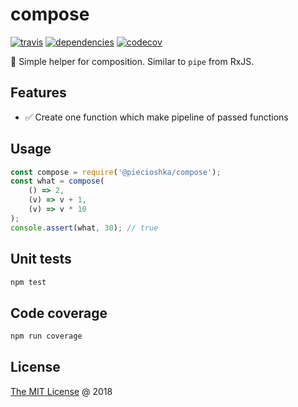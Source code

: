 # compose

[![travis](https://img.shields.io/travis/piecioshka/compose.svg?maxAge=2592000)](https://travis-ci.org/piecioshka/compose)
[![dependencies](https://david-dm.org/piecioshka/compose.svg)](https://github.com/piecioshka/compose)
[![codecov](https://codecov.io/gh/piecioshka/compose/branch/master/graph/badge.svg)](https://codecov.io/gh/piecioshka/compose)

:hammer: Simple helper for composition. Similar to `pipe` from RxJS.

## Features

* :white_check_mark: Create one function which make pipeline of passed functions

## Usage

```javascript
const compose = require('@piecioshka/compose');
const what = compose(
    () => 2,
    (v) => v + 1,
    (v) => v * 10
);
console.assert(what, 30); // true
```

## Unit tests

```bash
npm test
```

## Code coverage

```bash
npm run coverage
```

## License

[The MIT License](http://piecioshka.mit-license.org) @ 2018
